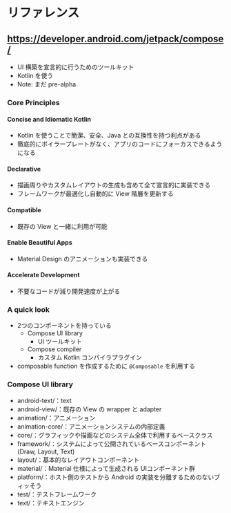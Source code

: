 # リファレンス

## https://developer.android.com/jetpack/compose/

* UI 構築を宣言的に行うためのツールキット
* Kotlin を使う
* Note: まだ pre-alpha

### Core Principles

#### Concise and Idiomatic Kotlin

* Kotlin を使うことで簡潔、安全、Java との互換性を持つ利点がある
* 徹底的にボイラープレートがなく、アプリのコードにフォーカスできるようになる

#### Declarative

* 描画周りやカスタムレイアウトの生成も含めて全て宣言的に実装できる
* フレームワークが最適化し自動的に View 階層を更新する

#### Compatible

* 既存の View と一緒に利用が可能

#### Enable Beautiful Apps

* Material Design のアニメーションも実装できる

#### Accelerate Development

* 不要なコードが減り開発速度が上がる

### A quick look

* 2つのコンポーネントを持っている
  * Compose UI library
    * UI ツールキット
  * Compose compiler
    * カスタム Kotlin コンパイラプラグイン
* composable function を作成するために `@Composable` を利用する

### Compose UI library

* android-text/：text
* android-view/：既存の View の wrapper と adapter
* animation/：アニメーション
* animation-core/：アニメーションシステムの内部定義
* core/：グラフィックや描画などのシステム全体で利用するベースクラス
* framework/：システムによって公開されているベースコンポーネント(Draw, Layout, Text)
* layout/：基本的なレイアウトコンポーネント
* material/：Material 仕様によって生成される UIコンポーネント群
* platform/：ホスト側のテストから Android の実装を分離するためのないブィッそう
* test/：テストフレームワーク
* text/：テキストエンジン
